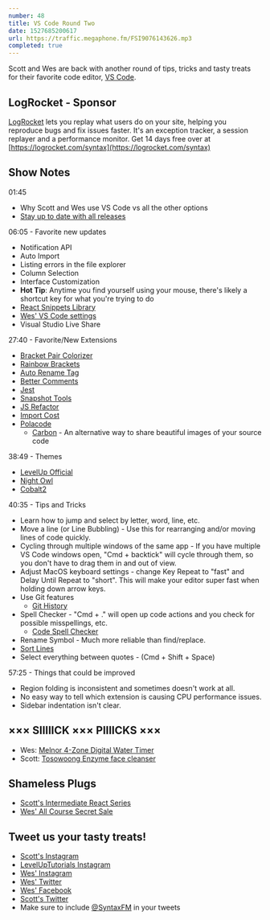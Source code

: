 ```yaml
---
number: 48
title: VS Code Round Two
date: 1527685200617
url: https://traffic.megaphone.fm/FSI9076143626.mp3
completed: true
---
```


Scott and Wes are back with another round of tips, tricks and tasty treats for their favorite code editor, [VS Code](https://code.visualstudio.com/).

## LogRocket - Sponsor

[LogRocket](https://logrocket.com/syntax) lets you replay what users do on your site, helping you reproduce bugs and fix issues faster. It's an exception tracker, a session replayer and a performance monitor. Get 14 days free over at [https://logrocket.com/syntax](https://logrocket.com/syntax)

## Show Notes

01:45

* Why Scott and Wes use VS Code vs all the other options
* [Stay up to date with all releases](https://code.visualstudio.com/updates/v1_23)

06:05 - Favorite new updates

* Notification API
* Auto Import
* Listing errors in the file explorer
* Column Selection
* Interface Customization
* __Hot Tip__: Anytime you find yourself using your mouse, there's likely a shortcut key for what you're trying to do
* [React Snippets Library](https://marketplace.visualstudio.com/items?itemName=dsznajder.es7-react-js-snippets)
* [Wes' VS Code settings](https://github.com/wesbos/dotfiles)
* Visual Studio Live Share

27:40 - Favorite/New Extensions

* [Bracket Pair Colorizer](https://marketplace.visualstudio.com/items?itemName=CoenraadS.bracket-pair-colorizer)
* [Rainbow Brackets](https://marketplace.visualstudio.com/items?itemName=2gua.rainbow-brackets)
* [Auto Rename Tag](https://marketplace.visualstudio.com/items?itemName=formulahendry.auto-rename-tag)
* [Better Comments](https://marketplace.visualstudio.com/items?itemName=aaron-bond.better-comments)
* [Jest](https://marketplace.visualstudio.com/items?itemName=Orta.vscode-jest)
* [Snapshot Tools](https://marketplace.visualstudio.com/items?itemName=asvetliakov.snapshot-tools)
* [JS Refactor](https://marketplace.visualstudio.com/items?itemName=cmstead.jsrefactor)
* [Import Cost](https://marketplace.visualstudio.com/items?itemName=wix.vscode-import-cost)
* [Polacode](https://marketplace.visualstudio.com/items?itemName=pnp.polacode)
  * [Carbon](https://carbon.now.sh/) - An alternative way to share beautiful images of your source code

38:49 - Themes

* [LevelUp Official](https://marketplace.visualstudio.com/items?itemName=leveluptutorials.theme-levelup)
* [Night Owl](https://marketplace.visualstudio.com/items?itemName=sdras.night-owl)
* [Cobalt2](https://marketplace.visualstudio.com/items?itemName=wesbos.theme-cobalt2)

40:35 - Tips and Tricks

* Learn how to jump and select by letter, word, line, etc.
* Move a line (or Line Bubbling) - Use this for rearranging and/or moving lines of code quickly.
* Cycling through multiple windows of the same app - If you have multiple VS Code windows open, "Cmd + backtick" will cycle through them, so you don't have to drag them in and out of view.
* Adjust MacOS keyboard settings - change Key Repeat to "fast" and Delay Until Repeat to "short". This will make your editor super fast when holding down arrow keys.
* Use Git features
  * [Git History](https://marketplace.visualstudio.com/items?itemName=donjayamanne.githistory)
* Spell Checker - "Cmd + ." will open up code actions and you check for possible misspellings, etc.
  * [Code Spell Checker](https://marketplace.visualstudio.com/items?itemName=streetsidesoftware.code-spell-checker)
* Rename Symbol - Much more reliable than find/replace.
* [Sort Lines](https://marketplace.visualstudio.com/items?itemName=Tyriar.sort-lines)
* Select everything between quotes - (Cmd + Shift + Space)

57:25 - Things that could be improved

* Region folding is inconsistent and sometimes doesn't work at all.
* No easy way to tell which extension is causing CPU performance issues.
* Sidebar indentation isn't clear.

## ××× SIIIIICK ××× PIIIICKS ×××

* Wes: [Melnor 4-Zone Digital Water Timer](https://www.amazon.com/gp/product/B0094KM4VK/ref=as_li_qf_asin_il_tl?ie=UTF8&tag=webo080-20&creative=9325&linkCode=as2&creativeASIN=B0094KM4VK&linkId=d4f202fb09280739e3ed764255eb1020)
* Scott: [Tosowoong Enzyme face cleanser](https://amzn.to/2IWrn9j)

## Shameless Plugs

* [Scott's Intermediate React Series](https://LevelUpTutorials.com/store)
* [Wes' All Course Secret Sale](https://wesbos.com/courses/)

## Tweet us your tasty treats!

* [Scott's Instagram](https://www.instagram.com/stolinski/)
* [LevelUpTutorials Instagram](https://www.instagram.com/LevelUpTutorials/)
* [Wes' Instagram](https://www.instagram.com/wesbos/)
* [Wes' Twitter](https://twitter.com/wesbos)
* [Wes' Facebook](https://www.facebook.com/wesbos.developer)
* [Scott's Twitter](https://twitter.com/stolinski)
* Make sure to include [@SyntaxFM](https://twitter.com/SyntaxFM) in your tweets
